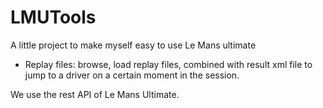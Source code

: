 # LMUTools

A little project to make myself easy to use Le Mans ultimate
- Replay files: browse, load replay files, combined with result xml file to jump to a driver on a certain moment in the session.

We use the rest API of Le Mans Ultimate.
